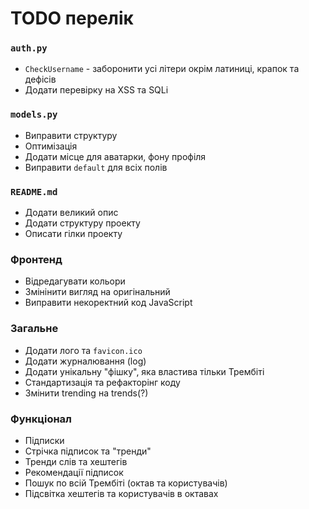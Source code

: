 # TODO перелік
### `auth.py`
- `CheckUsername` - заборонити усі літери окрім латиниці, крапок та дефісів
- Додати перевірку на XSS та SQLi
### `models.py`
- Виправити структуру
- Оптимізація
- Додати місце для аватарки, фону профіля
- Виправити `default` для всіх полів
### `README.md`
- Додати великий опис
- Додати структуру проекту
- Описати гілки проекту
### Фронтенд
- Відредагувати кольори
- Змінінити вигляд на оригінальний
- Виправити некоректний код JavaScript
### Загальне
- Додати лого та `favicon.ico`
- Додати журналювання (log)
- Додати унікальну "фішку", яка властива тільки Трембіті
- Стандартизація та рефакторінг коду
- Змінити trending на trends(?)
### Функціонал
- Підписки
- Стрічка підписок та "тренди"
- Тренди слів та хештегів
- Рекомендації підписок
- Пошук по всій Трембіті (октав та користувачів)
- Підсвітка хештегів та користувачів в октавах
